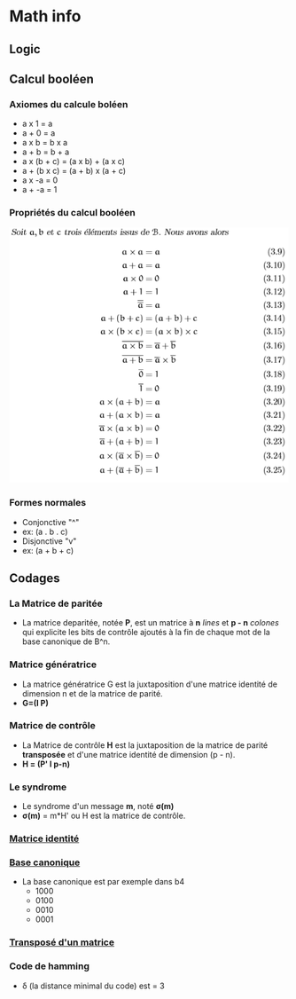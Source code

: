 # Math info
## Logic

## Calcul booléen
### Axiomes du calcule boléen
- a x 1 = a
- a + 0 = a
- a x b = b x a
- a + b = b + a
- a x (b + c) = (a x b) + (a x c)
- a + (b x c) = (a + b) x (a + c)
- a x -a = 0
- a + -a = 1

###  Propriétés du calcul booléen
![bool_properties.png](bool_properties.png)

### Formes normales
 - Conjonctive "^"
  - ex: (a . b . c)
 - Disjonctive "v"
  - ex: (a + b + c)

## Codages

### La Matrice de paritée
 - La matrice deparitée, notée **P**, est un matrice à **n** *lines* et **p - n** *colones* qui explicite les bits de contrôle ajoutés à la fin de chaque mot de la base canonique de B^n.

### Matrice génératrice
 - La matrice génératrice G est la juxtaposition d'une matrice identité de dimension n et de la matrice de parité.
 - **G=(I P)**

### Matrice de contrôle
 - La Matrice de contrôle **H** est la juxtaposition de la matrice de parité **transposée** et d'une matrice identité de dimension (p - n).
 - **H = (P' I p-n)**

### Le syndrome
 - Le syndrome d'un message **m**, noté **σ(m)**
 - **σ(m)** = m*H' ou H est la matrice de contrôle.

### [Matrice identité](https://fr.wikipedia.org/wiki/Matrice_identit%C3%A9)

### [Base canonique](https://fr.wikipedia.org/wiki/Base_canonique)
- La base canonique est par exemple dans b4
  - 1000
  - 0100
  - 0010
  - 0001

### [Transposé d'un matrice](https://fr.wikipedia.org/wiki/Matrice_transpos%C3%A9e)

### Code de hamming
 - δ (la distance minimal du code) est = 3

